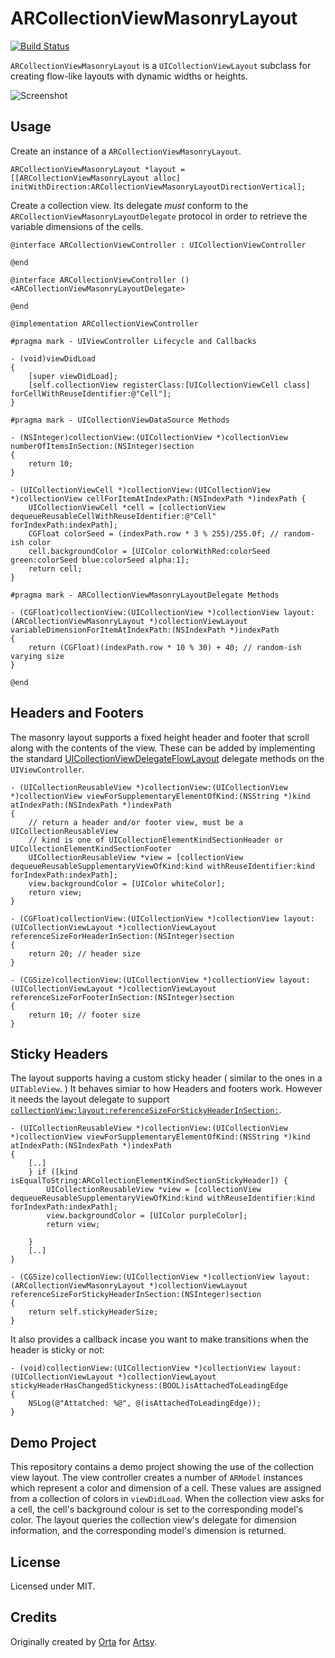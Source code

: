 ARCollectionViewMasonryLayout
=============================

[![Build Status](https://travis-ci.org/ashfurrow/ARCollectionViewMasonryLayout.svg)](https://travis-ci.org/ashfurrow/ARCollectionViewMasonryLayout)

`ARCollectionViewMasonryLayout` is a `UICollectionViewLayout` subclass for creating flow-like layouts with dynamic widths or heights.

![Screenshot](Screenshots/ARCollectionViewMasonryLayout.png)

Usage
-----

Create an instance of a `ARCollectionViewMasonryLayout`.

```objc
ARCollectionViewMasonryLayout *layout = [[ARCollectionViewMasonryLayout alloc] initWithDirection:ARCollectionViewMasonryLayoutDirectionVertical];
```

Create a collection view. Its delegate *must* conform to the `ARCollectionViewMasonryLayoutDelegate` protocol in order to retrieve the variable dimensions of the cells.

```objc
@interface ARCollectionViewController : UICollectionViewController

@end
```

```objc
@interface ARCollectionViewController () <ARCollectionViewMasonryLayoutDelegate>

@end

@implementation ARCollectionViewController

#pragma mark - UIViewController Lifecycle and Callbacks

- (void)viewDidLoad
{
    [super viewDidLoad];
    [self.collectionView registerClass:[UICollectionViewCell class] forCellWithReuseIdentifier:@"Cell"];
}

#pragma mark - UICollectionViewDataSource Methods

- (NSInteger)collectionView:(UICollectionView *)collectionView numberOfItemsInSection:(NSInteger)section
{
    return 10;
}

- (UICollectionViewCell *)collectionView:(UICollectionView *)collectionView cellForItemAtIndexPath:(NSIndexPath *)indexPath {
    UICollectionViewCell *cell = [collectionView dequeueReusableCellWithReuseIdentifier:@"Cell" forIndexPath:indexPath];
    CGFloat colorSeed = (indexPath.row * 3 % 255)/255.0f; // random-ish color
    cell.backgroundColor = [UIColor colorWithRed:colorSeed green:colorSeed blue:colorSeed alpha:1];
    return cell;
}

#pragma mark - ARCollectionViewMasonryLayoutDelegate Methods

- (CGFloat)collectionView:(UICollectionView *)collectionView layout:(ARCollectionViewMasonryLayout *)collectionViewLayout variableDimensionForItemAtIndexPath:(NSIndexPath *)indexPath
{
    return (CGFloat)(indexPath.row * 10 % 30) + 40; // random-ish varying size
}

@end
```

Headers and Footers
-------------------

The masonry layout supports a fixed height header and footer that scroll along with the contents of the view. These can be added by implementing the standard [UICollectionViewDelegateFlowLayout](https://developer.apple.com/reference/uikit/uicollectionviewdelegateflowlayout) delegate methods on the `UIViewController`.

```objc
- (UICollectionReusableView *)collectionView:(UICollectionView *)collectionView viewForSupplementaryElementOfKind:(NSString *)kind atIndexPath:(NSIndexPath *)indexPath
{
    // return a header and/or footer view, must be a UICollectionReusableView
    // kind is one of UICollectionElementKindSectionHeader or UICollectionElementKindSectionFooter
    UICollectionReusableView *view = [collectionView dequeueReusableSupplementaryViewOfKind:kind withReuseIdentifier:kind forIndexPath:indexPath];
    view.backgroundColor = [UIColor whiteColor];
    return view;
}

- (CGFloat)collectionView:(UICollectionView *)collectionView layout:(UICollectionViewLayout *)collectionViewLayout referenceSizeForHeaderInSection:(NSInteger)section
{
    return 20; // header size
}

- (CGSize)collectionView:(UICollectionView *)collectionView layout:(UICollectionViewLayout *)collectionViewLayout referenceSizeForFooterInSection:(NSInteger)section
{
    return 10; // footer size
}
```

Sticky Headers
--------------

The layout supports having a custom sticky header ( similar to the ones in a `UITableView`. ) It behaves simiar to how Headers and footers work. However it needs the layout delegate to support [`collectionView:layout:referenceSizeForStickyHeaderInSection:`](https://github.com/ashfurrow/ARCollectionViewMasonryLayout/blob/5169040d3f072b4f1bf1fb4a5e6313fb97d1f7e1/ARCollectionViewMasonryLayout.h#L15-L16). 

``` objc
- (UICollectionReusableView *)collectionView:(UICollectionView *)collectionView viewForSupplementaryElementOfKind:(NSString *)kind atIndexPath:(NSIndexPath *)indexPath
{
    [..]
    } if ([kind isEqualToString:ARCollectionElementKindSectionStickyHeader]) {
        UICollectionReusableView *view = [collectionView dequeueReusableSupplementaryViewOfKind:kind withReuseIdentifier:kind forIndexPath:indexPath];
        view.backgroundColor = [UIColor purpleColor];
        return view;

    }
    [..]
}

- (CGSize)collectionView:(UICollectionView *)collectionView layout:(ARCollectionViewMasonryLayout *)collectionViewLayout referenceSizeForStickyHeaderInSection:(NSInteger)section
{
    return self.stickyHeaderSize;
}
```

It also provides a callback incase you want to make transitions when the header is sticky or not:

```
- (void)collectionView:(UICollectionView *)collectionView layout:(UICollectionViewLayout *)collectionViewLayout stickyHeaderHasChangedStickyness:(BOOL)isAttachedToLeadingEdge
{
    NSLog(@"Attatched: %@", @(isAttachedToLeadingEdge));
}
```

Demo Project
------------

This repository contains a demo project showing the use of the collection view layout. The view controller creates a number of `ARModel` instances which represent a color and dimension of a cell. These values are assigned from a collection of colors in `viewDidLoad`. When the collection view asks for a cell, the cell's background colour is set to the corresponding model's color. The layout queries the collection view's delegate for dimension information, and the corresponding model's dimension is returned.

License
-------

Licensed under MIT.

Credits
-------

Originally created by [Orta](https://github.com/orta) for [Artsy](https://artsy.net).
